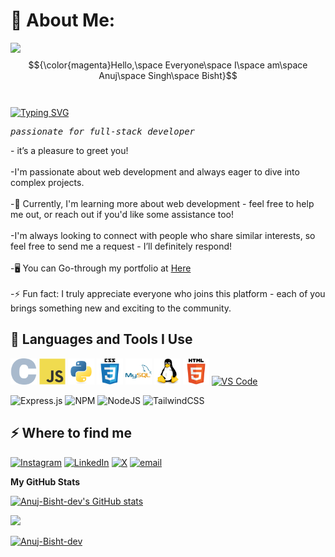 # 💫 About Me:
![](https://user-images.githubusercontent.com/18350557/176309783-0785949b-9127-417c-8b55-ab5a4333674e.gif)<br>
$${\color{magenta}Hello,\space Everyone\space I\space am\space Anuj\space Singh\space Bisht}$$
<br><br>
[![Typing SVG](https://readme-typing-svg.demolab.com?font=DM+Serif+Text&size=30&duration=4000&pause=500&color=%23%239400d3&width=435&lines=Web+Developer;HTML%2C+CSS%2C++JAVASCRIPT;Eagerly+Learner;C+and+PYTHON;Fond+of+Create+New+Projects)](https://git.io/typing-svg)
<p><em><pre>passionate for full-stack developer</pre></em></p> 
- it’s a pleasure to greet you!<br><br>
-I'm passionate about web development and always eager to dive into complex projects.<br><br>
-🧠 Currently, I'm learning more about web development - feel free to help me out, or reach out if you'd like some assistance too!<br><br>
-I'm always looking to connect with people who share similar interests, so feel free to send me a request - I’ll definitely respond!<br><br>
-🖥️  You can Go-through my portfolio at <a href="https://github.com/Anuj-Bisht-dev/portfolio">Here</a>
 <br><br>
-⚡ Fun fact: I truly appreciate everyone who joins this platform - each of you brings something new and exciting to the community.

<h2>🚀 Languages and Tools I Use</h2>
<p>
 <a target="_blank" href="https://raw.githubusercontent.com/devicons/devicon/master/icons/c/c-original.svg" style="display: inline-block;"><img src="https://raw.githubusercontent.com/devicons/devicon/master/icons/c/c-original.svg" alt="c" width="42" height="42" /></a>
<a target="_blank" href="https://raw.githubusercontent.com/devicons/devicon/master/icons/javascript/javascript-original.svg" style="display: inline-block;"><img src="https://raw.githubusercontent.com/devicons/devicon/master/icons/javascript/javascript-original.svg" alt="javascript" width="42" height="42" /></a>
<a target="_blank" href="https://raw.githubusercontent.com/devicons/devicon/master/icons/python/python-original.svg" style="display: inline-block;"><img src="https://raw.githubusercontent.com/devicons/devicon/master/icons/python/python-original.svg" alt="python" width="42" height="42" /></a>
<a target="_blank" href="https://raw.githubusercontent.com/devicons/devicon/master/icons/css3/css3-original-wordmark.svg" style="display: inline-block;"><img src="https://raw.githubusercontent.com/devicons/devicon/master/icons/css3/css3-original-wordmark.svg" alt="css3" width="42" height="42" /></a>
<a target="_blank" href="https://raw.githubusercontent.com/devicons/devicon/master/icons/mysql/mysql-original-wordmark.svg" style="display: inline-block;"><img src="https://raw.githubusercontent.com/devicons/devicon/master/icons/mysql/mysql-original-wordmark.svg" alt="mysql" width="42" height="42" /></a>
<a target="_blank" href="https://raw.githubusercontent.com/devicons/devicon/master/icons/linux/linux-original.svg" style="display: inline-block;"><img src="https://raw.githubusercontent.com/devicons/devicon/master/icons/linux/linux-original.svg" alt="linux" width="42" height="42" /></a>
<a target="_blank" href="https://raw.githubusercontent.com/devicons/devicon/master/icons/html5/html5-original-wordmark.svg" style="display: inline-block;"><img src="https://raw.githubusercontent.com/devicons/devicon/master/icons/html5/html5-original-wordmark.svg" alt="html5" width="42" height="42" /></a>
<a href="https://code.visualstudio.com/" target="_blank" rel="noreferrer"><img 
src="https://raw.githubusercontent.com/danielcranney/readme-generator/main/public/icons/skills/visualstudiocode.svg" width="36" height="36" alt="VS Code" /></a>
</p>
<p>
 
![Express.js](https://img.shields.io/badge/express.js-%23404d59.svg?style=for-the-badge&logo=express&logoColor=%2361DAFB) 
![NPM](https://img.shields.io/badge/NPM-%23CB3837.svg?style=for-the-badge&logo=npm&logoColor=white) 
![NodeJS](https://img.shields.io/badge/node.js-6DA55F?style=for-the-badge&logo=node.js&logoColor=white) 
![TailwindCSS](https://img.shields.io/badge/tailwindcss-%2338B2AC.svg?style=for-the-badge&logo=tailwind-css&logoColor=white)
</p>


<h2>⚡️ Where to find me</h2>

[![Instagram](https://img.shields.io/badge/Instagram-%23E4405F.svg?logo=Instagram&logoColor=white)](https://instagram.com/https://www.instagram.com/anuj_bisht_1/) 
[![LinkedIn](https://img.shields.io/badge/LinkedIn-%230077B5.svg?logo=linkedin&logoColor=white)](https://linkedin.com/in/https://www.linkedin.com/in/anuj-singh-bisht-124574361/) 
[![X](https://img.shields.io/badge/X-black.svg?logo=X&logoColor=white)](https://x.com/https://x.com/bisht_anuj89345) 
[![email](https://img.shields.io/badge/Email-D14836?logo=gmail&logoColor=white)](mailto:anujbisht.dev@gmail.com) 

<b>My GitHub Stats</b>

<a href="http://www.github.com/Anuj-Bisht-dev"><img src="https://github-readme-stats.vercel.app/api?username=Anuj-Bisht-dev&show_icons=true&hide=&count_private=true&title_color=0891b2&text_color=ffffff&icon_color=0891b2&bg_color=1c1917&hide_border=true&show_icons=true" alt="Anuj-Bisht-dev's GitHub stats" /></a>

![](https://github-readme-stats.vercel.app/api/top-langs/?username=Anuj-Bisht-dev&theme=dark&hide_border=false&include_all_commits=false&count_private=false&layout=compact)
<p><a href="https://github.com/ryo-ma/github-profile-trophy"><img src="https://github-profile-trophy.vercel.app/?username=Anuj-Bisht-dev" alt="Anuj-Bisht-dev" /></a></p>
